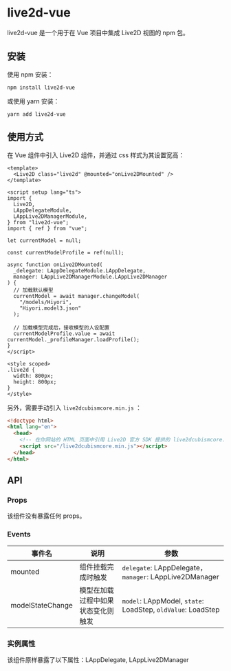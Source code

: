 # live2d-vue

live2d-vue 是一个用于在 Vue 项目中集成 Live2D 视图的 npm 包。

## 安装

使用 npm 安装：

```shell
npm install live2d-vue
```

或使用 yarn 安装：

```shell
yarn add live2d-vue
```

## 使用方式

在 Vue 组件中引入 Live2D 组件，并通过 css 样式为其设置宽高：

```vue
<template>
  <Live2D class="live2d" @mounted="onLive2DMounted" />
</template>

<script setup lang="ts">
import {
  Live2D,
  LAppDelegateModule,
  LAppLive2DManagerModule,
} from "live2d-vue";
import { ref } from "vue";

let currentModel = null;

const currentModelProfile = ref(null);

async function onLive2DMounted(
  _delegate: LAppDelegateModule.LAppDelegate,
  manager: LAppLive2DManagerModule.LAppLive2DManager
) {
  // 加载默认模型
  currentModel = await manager.changeModel(
    "/models/Hiyori",
    "Hiyori.model3.json"
  );

  // 加载模型完成后，接收模型的人设配置
  currentModelProfile.value = await currentModel._profileManager.loadProfile();
}
</script>

<style scoped>
.live2d {
  width: 800px;
  height: 800px;
}
</style>
```

另外，需要手动引入 `live2dcubismcore.min.js` ：

```html
<!doctype html>
<html lang="en">
  <head>
    <!-- 在你网站的 HTML 页面中引用 Live2D 官方 SDK 提供的 live2dcubismcore.min.js -->
    <script src="/live2dcubismcore.min.js"></script>
  </head>
</html>
```

## API

### Props

该组件没有暴露任何 props。

### Events

| 事件名           | 说明                               | 参数                                                        |
| ---------------- | ---------------------------------- | ----------------------------------------------------------- |
| mounted          | 组件挂载完成时触发                 | `delegate`: LAppDelegate，`manager`: LAppLive2DManager      |
| modelStateChange | 模型在加载过程中如果状态变化则触发 | `model`: LAppModel, `state`: LoadStep, `oldValue`: LoadStep |

### 实例属性

该组件原样暴露了以下属性：LAppDelegate, LAppLive2DManager
